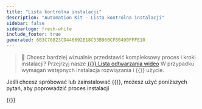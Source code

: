 ```yaml
---
title: "Lista kontrolna instalacji"
description: "Automation Kit - Lista kontrolna instalacji"
sidebar: false
sidebarlogo: fresh-white
include_footer: true
generated: 6B3C70823CD446692E18C53B960CF80490FFFE10
---
```


> 🎥 Chcesz bardziej wizualnie przedstawić kompleksowy proces i kroki instalacji? Przejrzyj nasze <a href='https://www.youtube.com/playlist?list=PLi9EhCY4z99VlRg4j7D1Or6XfXbUcEWZy' target='_blank'>{{<product-name>}} Lista odtwarzania wideo</a> W przypadku wymagań wstępnych instalacja rozwiązania i {{<product-name>}} użycie.

Jeśli chcesz spróbować lub zainstalować {{<product-name>}}, możesz użyć poniższych pytań, aby poprowadzić proces instalacji

{{<questions name="/content/pl/get-started/install-checklist.json" completed="Dziękujemy za wypełnienie listy kontrolnej instalacji" showNavigationButtons="false" locale="pl">}}
